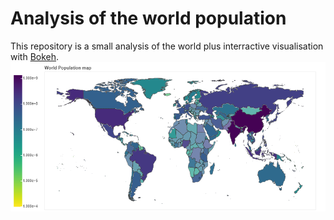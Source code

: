 # Analysis of the world population

This repository is a small analysis of the world plus interractive visualisation with [Bokeh](https://bokeh.org/).
![Population map](popmap.png)

